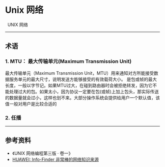 # Unix 网络
&nbsp;&nbsp;UNIX 网络

---
## 术语
### 1. MTU： 最大传输单元(Maximum Transmission Unit)
最大传输单元（Maximum Transmission Unit，MTU）用来通知对方所能接受数据服务单元的最大尺寸，说明发送方能够接受的有效载荷大小。 是包或帧的最大长度，一般以字节记。如果MTU过大，在碰到路由器时会被拒绝转发，因为它不能处理过大的包。如果太小，因为协议一定要在包(或帧)上加上包头，那实际传送的数据量就会过小，这样也划不来。大部分操作系统会提供给用户一个默认值，该值一般对用户是比较合适的


### 2. 任播

---
## 参考资料
+ 《UNIX 网络编程第三版 · 卷一》
+ [HUAWEI: Info-Finder 非常棒的网络知识来源](https://info.support.huawei.com/info-finder/vue/zh/enterprise/index)